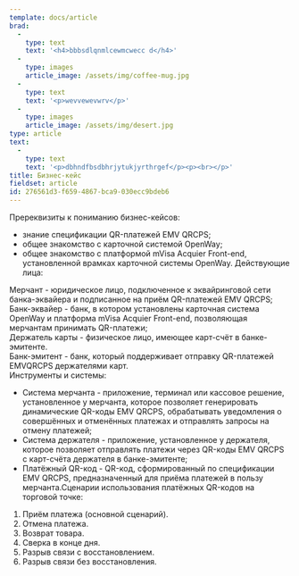 ```yaml
---
template: docs/article
brad:
  -
    type: text
    text: '<h4>bbbsdlqnmlcewmcwecc d</h4>'
  -
    type: images
    article_image: /assets/img/coffee-mug.jpg
  -
    type: text
    text: '<p>wevvewevwrv</p>'
  -
    type: images
    article_image: /assets/img/desert.jpg
type: article
text:
  -
    type: text
    text: '<p>dbhndfbsdbhrjytukjyrthrgef</p><p><br></p>'
title: Бизнес-кейс
fieldset: article
id: 276561d3-f659-4867-bca9-030ecc9bdeb6
---
```

<p>Пререквизиты к пониманию бизнес-кейсов:
</p>
<ul>
	<li>знание спецификации QR-платежей EMV QRCPS;</li>
	<li>общее знакомство с карточной системой OpenWay;</li>
	<li>общее знакомство с платформой mVisa Acquier Front-end, установленной врамках карточной системы OpenWay. Действующие лица:</li>
</ul>
<p>Мерчант - юридическое лицо, подключенное к эквайринговой сети банка-эквайера и подписанное на приём QR-платежей EMV QRCPS;<br>Банк-эквайер - банк, в котором установлены карточная система OpenWay и платформа mVisa Acquier Front-end, позволяющая мерчантам принимать QR-платежи;<br>Держатель карты - физическое лицо, имеющее карт-счёт в банке-эмитенте.<br>Банк-эмитент - банк, который поддерживает отправку QR-платежей EMVQRCPS держателями карт. <br>Инструменты и системы:
</p>
<ul>
	<li>Система мерчанта - приложение, терминал или кассовое решение, установленное у мерчанта, которое позволяет генерировать динамические QR-коды EMV QRCPS, обрабатывать уведомления о совершённых и отменённых платежах и отправлять запросы на отмену платежей;</li>
	<li>Система держателя - приложение, установленное у держателя, которое позволяет отправлять платежи через QR-коды EMV QRCPS с карт-счёта держателя в банке-эмитенте;</li>
	<li>Платёжный QR-код - QR-код, сформированный по спецификации EMV QRCPS, предназначенный для приёма платежей в пользу мерчанта.Сценарии использования платёжных QR-кодов на торговой точке:</li>
</ul>
</p>
<ol>
	<li>Приём платежа (основной сценарий).</li>
	<li>Отмена платежа.</li>
	<li>Возврат товара.</li>
	<li>Сверка в конце дня.</li>
	<li>Разрыв связи с восстановлением.</li>
	<li>Разрыв связи без восстановления.</li>
</ol>
